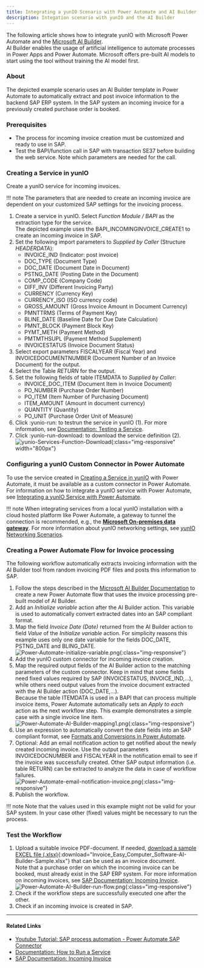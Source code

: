 ```yaml
---
title: Integrating a yunIO Scenario with Power Automate and AI Builder
description: Integation scenario with yunIO and the AI Builder
---
```


The following article shows how to integrate yunIO with Microsoft Power Automate and the [Microsoft AI Builder](https://docs.microsoft.com/en-gb/ai-builder/overview).<br>
AI Builder enables the usage of artificial intelligence to automate processes in Power Apps and Power Automate.
Microsoft offers pre-built AI models to start using the tool without training the AI model first.

### About
The depicted example scenario uses an AI Builder template in Power Automate to automatically extract and post invoice information to the backend SAP ERP system. 
In the SAP system an incoming invoice for a previously created purchase order is booked.
 
### Prerequisites
- The process for incoming invoice creation must be customized and ready to use in SAP.  
- Test the BAPI/function call in SAP with transaction SE37 before building the web service. Note which parameters are needed for the call.

### Creating a Service in yunIO

Create a yunIO service for incoming invoices.<br>

!!! note
    The parameters that are needed to create an incoming invoice are dependent on your customized SAP settings for the invoicing process.

1. Create a service in yunIO. Select *Function Module / BAPI* as the extraction type for the service. <br>
The depicted example uses the BAPI_INCOMINGINVOICE_CREATE1 to create an incoming invoice in SAP. 
2. Set the following import parameters to *Supplied by Caller* (Structure *HEADERDATA*):<br>
	- INVOICE_IND (Indicator: post invoice)<br>
	- DOC_TYPE (Document Type)<br>
	- DOC_DATE (Document Date in Document)	<br>
	- PSTNG_DATE (Posting Date in the Document)<br>
	- COMP_CODE	(Company Code)<br>
	- DIFF_INV (Different Invoicing Party)<br>
	- CURRENCY (Currency Key)<br>
	- CURRENCY_ISO (ISO currency code)<br>
	- GROSS_AMOUNT (Gross Invoice Amount in Document Currency)<br>
	- PMNTTRMS (Terms of Payment Key)<br>
	- BLINE_DATE (Baseline Date for Due Date Calculation)<br>
	- PMNT_BLOCK (Payment Block Key)<br>
	- PYMT_METH	(Payment Method)<br>
	- PMTMTHSUPL (Payment Method Supplement)<br>
	- INVOICESTATUS	(Invoice Document Status)<br>
3. Select export parameters FISCALYEAR (Fiscal Year) and INVOICEDOCUMENTNUMBER (Document Number of an Invoice Document) for the output.  
4. Select the Table *RETURN* for the output.
5. Set the following fields of table ITEMDATA to *Supplied by Caller*:<br>
	- INVOICE_DOC_ITEM (Document Item in Invoice Document)<br>
	- PO_NUMBER (Purchase Order Number)<br>
	- PO_ITEM (Item Number of Purchasing Document)<br>
	- ITEM_AMOUNT (Amount in document currency)<br>
	- QUANTITY (Quantity)<br>
	- PO_UNIT (Purchase Order Unit of Measure)	<br>
6. Click :yunio-run: to testrun the service in yunIO (1). For more information, see [Documentation: Testing a Service](https://help.theobald-software.com/en/yunio/run-services#testing-a-service).
7. Click :yunio-run-download: to download the service definition (2).<br>
![yunio-Services-Function-Download](../../assets/images/yunio/articles/yunio-run-services-function-download.png){:class="img-responsive" width="800px"}

### Configuring a yunIO Custom Connector in Power Automate

To use the service created in [Creating a Service in yunIO](#creating-a-service-in-yunio) with Power Automate, it must be available as a custom connector in Power Automate. 
For information on how to integrate a yunIO service with Power Automate, see [Integrating a yunIO Service with Power Automate](https://kb.theobald-software.com/yunio/integrating-a-yunio-service-with-power-automate).

!!! note
    When integrating services from a local yunIO installation with a cloud hosted platform like Power Automate, a gateway to tunnel the connection is recommended, e.g., the [**Microsoft On-premises data gateway**](https://docs.microsoft.com/en-us/data-integration/gateway/).
    For more information about yunIO networking settings, see [yunIO Networking Scenarios](https://kb.theobald-software.com/yunio/networking).

### Creating a Power Automate Flow for Invoice processing

The following workflow automatically extracts invoicing information with the AI Builder tool from random invoicing PDF files and posts this information to SAP.

1. Follow the steps described in the [Microsoft AI Builder Documentation](https://docs.microsoft.com/en-gb/ai-builder/flow-invoice-processing) to create a new Power Automate flow that uses the invoice processing pre-built model of AI Builder.
2. Add an *Initialize variable* action after the AI Builder action. 
This variable is used to automatically convert extracted dates into an SAP compliant format. 
3. Map the field *Invoice Date (Date)* returned from the AI Builder action to field *Value* of the *Initialize variable* action.
For simplicity reasons this example uses only one date variable for the fields DOC_DATE, PSTNG_DATE and BLING_DATE. <br>
![Power-Automate-initialize-variable.png](../../assets/images/yunio/articles/yunio-power-automate-initialize-variable.png){:class="img-responsive"}
4. Add the yunIO custom connector for incoming invoice creation.
5. Map the required output fields of the AI Builder action to the matching parameters of the custom connector. 
Keep in mind that some fields need fixed values required by SAP (INVOICESTATUS, INVOICE_IND,...), while others need output values from the invoice document extracted with the AI Builder action (DOC_DATE,...).<br>
Because the table ITEMDATA is used in a BAPI that can process multiple invoice items, Power Automate automatically sets an *Apply to each* action as the next workflow step. 
This example demonstrates a simple case with a single invoice line item. 
![Power-Automate-AI-Builder-mapping1.png](../../assets/images/yunio/articles/yunio-power-automate-ai-builder-mapping1.png){:class="img-responsive"}
6. Use an expression to automatically convert the date fields into an SAP compliant format, see [Formats and Conversions in Power Automate](./conversion-in-power-automate.md). 
7. Optional: Add an email notification action to get notified about the newly created incoming invoice.
Use the output parameters INVOICEDOCNUMBER and FISCALYEAR in the notification email to see if the invoice was successfully created.
Other SAP output information (i.e. table RETURN) can be extracted to analyze the data in case of workflow failures. <br>
![Power-Automate-email-notification-invoice.png](../../assets/images/yunio/articles/yunio-power-automate-notification-invoice.png){:class="img-responsive"}
8. Publish the workflow.

!!! note
    Note that the values used in this example might not be valid for your SAP system.
    In your case other (fixed) values might be necessary to run the process.

### Test the Workflow

1. Upload a suitable invoice PDF-document. 
If needed, [download a sample EXCEL file (.xlsx)](../../assets/files/yunio/Invoice_Easy_Computer_Software-AI-Builder-Sample.xlsx){:download="Invoice_Easy_Computer_Software-AI-Builder-Sample.xlsx"} that can be used as an invoice document.<br>
Note that a purchase order on which the incoming invoice can be booked, must already exist in the SAP ERP system. 
For more information on incoming invoices, see [SAP Documentation: Incoming Invoice](https://help.sap.com/docs/SAP_ERP/ffc393c91a904eb5b0bec93aa34e42d8/dc6eb6531de6b64ce10000000a174cb4.html?version=6.02.latest&locale=en-US).<br>
![Power-Automate-AI-Builder-run-flow.png](../../assets/images/yunio/articles/yunio-ai-builder-run-flow.png){:class="img-responsive"}
2. Check if the workflow steps are successfully executed one after the other.<br>
3. Check if an incoming invoice is created in SAP. <br>

******

#### Related Links
- [Youtube Tutorial: SAP process automation - Power Automate SAP Connector](https://www.youtube.com/watch?v=k_yL8Bphfus)
- [Documentation: How to Run a Service](https://help.theobald-software.com/en/yunio#how-to-run-a-service)
- [SAP Documentation: Incoming Invoice](https://help.sap.com/docs/SAP_ERP/ffc393c91a904eb5b0bec93aa34e42d8/dc6eb6531de6b64ce10000000a174cb4.html?version=6.02.latest&locale=en-US)
